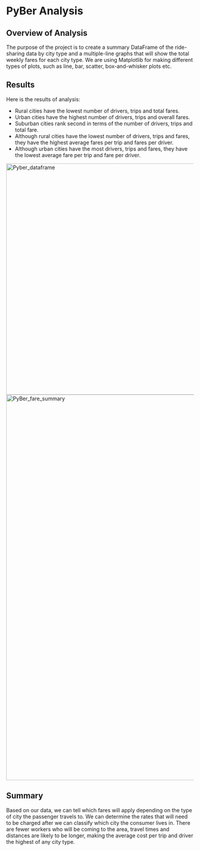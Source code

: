 
# PyBer Analysis
## Overview of Analysis
The purpose of the project is to create a summary DataFrame of the ride-sharing data by city type and a multiple-line graphs that will show the total weekly fares for each city type. We are using Matplotlib for making different types of plots, such as line, bar, scatter, box-and-whisker plots etc.

## Results 
Here is the results of analysis:
- Rural cities have the lowest number of drivers, trips and total fares.
- Urban cities have the highest number of drivers, trips and overall fares.
- Suburban cities rank second in terms of the number of drivers, trips and total fare.
- Although rural cities have the lowest number of drivers, trips and fares, they have the highest average fares per trip and fares per driver.
- Although urban cities have the most drivers, trips and fares, they have the lowest average fare per trip and fare per driver.

<img width="621" alt="Pyber_dataframe" src="https://user-images.githubusercontent.com/66500222/171087288-3e373b46-5bcc-4637-ace9-b3c9ce598d8f.png">

<img width="1036" alt="PyBer_fare_summary" src="https://user-images.githubusercontent.com/66500222/171087365-86368193-f89f-4e11-903d-2eb47bac250c.png">


## Summary
Based on our data, we can tell which fares will apply depending on the type of city the passenger travels to. We can determine the rates that will need to be charged after we can classify which city the consumer lives in. There are fewer workers who will be coming to the area, travel times and distances are likely to be longer, making the average cost per trip and driver the highest of any city type.
